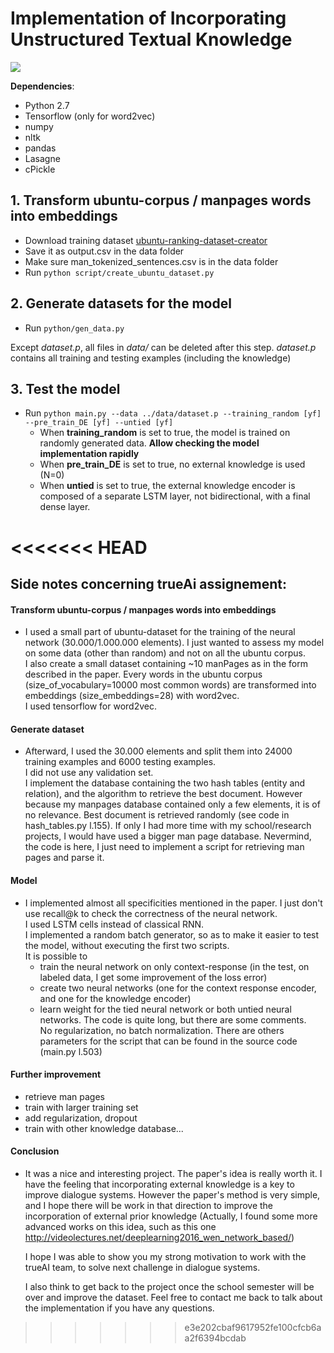 # Implementation of Incorporating Unstructured Textual Knowledge

![](http://rsarxiv.github.io/2016/07/15/Incorporating-Unstructured-Textual-Knowledge-Sources-into-Neural-Dialogue-Systems-PaperWeekly/media/1.png)


__Dependencies__:
* Python 2.7
* Tensorflow (only for word2vec)
* numpy
* nltk
* pandas
* Lasagne
* cPickle


## 1. Transform ubuntu-corpus / manpages words into embeddings

  * Download training dataset [ubuntu-ranking-dataset-creator](https://github.com/rkadlec/ubuntu-ranking-dataset-creator)
  * Save it as output.csv in the data folder
  * Make sure man_tokenized_sentences.csv is in the data folder
  * Run ```python script/create_ubuntu_dataset.py```

## 2. Generate datasets for the model

  * Run ```python/gen_data.py```

Except _dataset.p_, all files in _data/_ can be deleted after this step. _dataset.p_ contains all training and testing examples (including the knowledge)

## 3. Test the model 
  * Run ```python main.py --data ../data/dataset.p --training_random [yf] --pre_train_DE [yf] --untied [yf]```
     * When __training_random__ is set to true, the model is trained on randomly generated data. __Allow checking the model implementation rapidly__ 
     * When __pre_train_DE__ is set to true, no external knowledge is used (N=0)
     * When __untied__ is set to true, the external knowledge encoder is composed of a separate LSTM layer, not bidirectional, with a final dense layer.

<<<<<<< HEAD
=======

## Side notes concerning trueAi assignement:
#### Transform ubuntu-corpus / manpages words into embeddings
  * I used a small part of ubuntu-dataset for the training of the neural network (30.000/1.000.000 elements). I just wanted to assess my model on some data (other than random) and not on all the ubuntu corpus.  
  I also create a small dataset containing ~10 manPages as in the form described in the paper. 
  Every words in the ubuntu corpus (size_of_vocabulary=10000 most common words) are transformed into embeddings (size_embeddings=28) with word2vec.   
  I used tensorflow for word2vec.  

#### Generate dataset
  * Afterward, I used the 30.000 elements and split them into 24000 training examples and 6000 testing examples.  
    I did not use any validation set.  
    I implement the database containing the two hash tables (entity and relation), and the algorithm to retrieve the best document. However because my manpages database contained only a few elements, it is of no relevance. Best document is retrieved randomly (see code in hash_tables.py l.155). 
    If only I had more time with my school/research projects, I would have used a bigger man page database. Nevermind, the code is here, I just need to implement a script for retrieving man pages and parse it.
 
#### Model
  * I implemented almost all specificities mentioned in the paper. I just don't use recall@k to check the correctness of the neural network.  
    I used LSTM cells instead of classical RNN.  
    I implemented a random batch generator, so as to make it easier to test the model, without executing the first two scripts.  
    It is possible to 
       * train the neural network on only context-response (in the test, on labeled data, I get some improvement of the loss error)
       * create two neural networks (one for the context response encoder, and one for the knowledge encoder)
       * learn weight for the tied neural network or both untied neural networks.
    The code is quite long, but there are some comments.  
    No regularization, no batch normalization.
    There are others parameters for the script that can be found in the source code (main.py l.503)

#### Further improvement
  * retrieve man pages
  * train with larger training set
  * add regularization, dropout
  * train with other knowledge database...

#### Conclusion
  * It was a nice and interesting project. The paper's idea is really worth it. I have the feeling that incorporating external knowledge is a key to improve dialogue systems. However the paper's method is very simple, and I hope there will be work in that direction to improve the incorporation of external prior knowledge (Actually, I found some more advanced works on this idea, such as this one http://videolectures.net/deeplearning2016_wen_network_based/)   
    
    I hope I was able to show you my strong motivation to work with the trueAI team, to solve next challenge in dialogue systems. 

    I also think to get back to the project once the school semester will be over and improve the dataset.
    Feel free to contact me back to talk about the implementation if you have any questions.

>>>>>>> e3e202cbaf9617952fe100cfcb6aa2f6394bcdab
